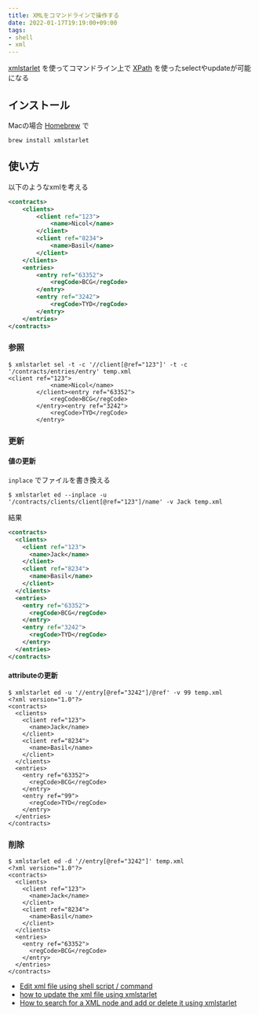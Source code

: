 ```yaml
---
title: XMLをコマンドラインで操作する
date: 2022-01-17T19:19:00+09:00
tags:
- shell
- xml
---
```


[xmlstarlet](http://xmlstar.sourceforge.net/docs.php) を使ってコマンドライン上で [XPath](note/XPath.md) を使ったselectやupdateが可能になる

## インストール

Macの場合 [Homebrew](note/Homebrew.md) で

````shell
brew install xmlstarlet
````

## 使い方

以下のようなxmlを考える

````xml
<contracts>
    <clients>
        <client ref="123">
            <name>Nicol</name>
        </client>
        <client ref="8234">
            <name>Basil</name>
        </client>
    </clients>
    <entries>
        <entry ref="63352">
            <regCode>BCG</regCode>
        </entry>
        <entry ref="3242">
            <regCode>TYD</regCode>
        </entry>
    </entries>
</contracts>  
````

### 参照

````shell
$ xmlstarlet sel -t -c '//client[@ref="123"]' -t -c '/contracts/entries/entry' temp.xml
<client ref="123">
            <name>Nicol</name>
        </client><entry ref="63352">
            <regCode>BCG</regCode>
        </entry><entry ref="3242">
            <regCode>TYD</regCode>
        </entry>
````

### 更新

#### 値の更新

`inplace` でファイルを書き換える

````shell
$ xmlstarlet ed --inplace -u '/contracts/clients/client[@ref="123"]/name' -v Jack temp.xml
````

結果

````xml:temp.xml
<contracts>
  <clients>
    <client ref="123">
      <name>Jack</name>
    </client>
    <client ref="8234">
      <name>Basil</name>
    </client>
  </clients>
  <entries>
    <entry ref="63352">
      <regCode>BCG</regCode>
    </entry>
    <entry ref="3242">
      <regCode>TYD</regCode>
    </entry>
  </entries>
</contracts>
````

#### attributeの更新

````shell
$ xmlstarlet ed -u '//entry[@ref="3242"]/@ref' -v 99 temp.xml
<?xml version="1.0"?>
<contracts>
  <clients>
    <client ref="123">
      <name>Jack</name>
    </client>
    <client ref="8234">
      <name>Basil</name>
    </client>
  </clients>
  <entries>
    <entry ref="63352">
      <regCode>BCG</regCode>
    </entry>
    <entry ref="99">
      <regCode>TYD</regCode>
    </entry>
  </entries>
</contracts>
````

### 削除

````shell
$ xmlstarlet ed -d '//entry[@ref="3242"]' temp.xml
<?xml version="1.0"?>
<contracts>
  <clients>
    <client ref="123">
      <name>Jack</name>
    </client>
    <client ref="8234">
      <name>Basil</name>
    </client>
  </clients>
  <entries>
    <entry ref="63352">
      <regCode>BCG</regCode>
    </entry>
  </entries>
</contracts>
````

* [Edit xml file using shell script / command](https://superuser.com/questions/916665/edit-xml-file-using-shell-script-command)
* [how to update the xml file using xmlstarlet](https://stackoverflow.com/questions/29265833/how-to-update-the-xml-file-using-xmlstarlet)
* [How to search for a XML node and add or delete it using xmlstarlet](https://stackoverflow.com/questions/50597814/how-to-search-for-a-xml-node-and-add-or-delete-it-using-xmlstarlet)
